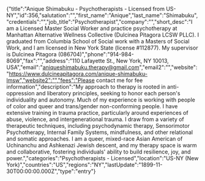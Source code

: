 {"title":"Anique Shimabuku - Psychotherapists - Licensed from US-NY","id":356,"salutation":"","first_name":"Anique","last_name":"Shimabuku","credentials":"","job_title":"Psychotherapist","company":"","short_desc":"I am a Licensed Master Social Worker and practice psychotherapy at Manhattan Alternative Wellness Collective (Dulcinea Pitagora LCSW PLLC). I graduated from Columbia School of Social work with a Masters of Social Work, and I am licensed in New York State (license #112877). My supervisor is Dulcinea Pitagora (086704)","phone":"914-984-8069","fax":"","address":"110 Lafayette St., New York, NY 10013, USA","email":"aniqueshimabuku.therapy@gmail.com","email2":"","website":"https://www.dulcineapitagora.com/anique-shimabuku-lmsw","website2":"","fees":"Please contact me for fee information","description":"My approach to therapy is rooted in anti-oppression and liberatory principles, seeking to honor each person's individuality and autonomy. Much of my experience is working with people of color and queer and trans/gender non-conforming people. I have extensive training in trauma practice, particularly around experiences of abuse, violence, and intergenerational trauma. I draw from a variety of therapeutic techniques, including psychodynamic therapy, Sensorimotor Psychotherapy, Internal Family Systems, mindfulness, and other relational and somatic approaches. I am a queer, mixed-race Asian American of Uchinanchu and Ashkenazi Jewish descent, and my therapy space is warm and collaborative, fostering individuals' ability to build resilience, joy, and power.","categories":"Psychotherapists - Licensed","location":"US-NY (New York)","countries":"US","regions":"NY","lastUpdate":"1899-11-30T00:00:00.000Z","type":"entry"}
